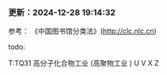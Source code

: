 <!--
 * @Author: Qirong ZHANG
 * @Date: 2022-06-05 15:27:09
 * @Github: https://github.com/ShepherdQR
 * @LastEditors: Qirong ZHANG
 * @LastEditTime: 2025-01-04 00:50:47
 * Copyright (c) 2019 Qirong ZHANG. All rights reserved.
 * SPDX-License-Identifier: LGPL-3.0-or-later.
-->

### 更新：2024-12-28 19:14:32
参考： 《中国图书馆分类法》(http://clc.nlc.cn)

todo:

T:TQ31 高分子化合物工业 (高聚物工业 )
U
V
X
Z
